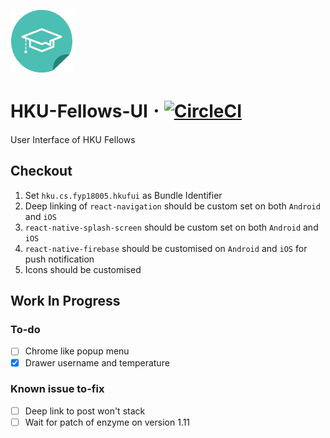 ![](./sticker.png)
# HKU-Fellows-UI 𐄁 [![CircleCI](https://circleci.com/gh/cedricpoon/HKU-Fellows-UI.svg?style=svg&circle-token=6906d9c71c73274b18d21eaa58b8ed232551473d)](https://circleci.com/gh/cedricpoon/HKU-Fellows-UI)
User Interface of HKU Fellows
## Checkout
1. Set `hku.cs.fyp18005.hkufui` as Bundle Identifier
2. Deep linking of `react-navigation` should be custom set on both `Android` and `iOS`
3. `react-native-splash-screen` should be custom set on both `Android` and `iOS`
4. `react-native-firebase` should be customised on `Android` and `iOS` for push notification
5. Icons should be customised
## Work In Progress
### To-do
- [ ] Chrome like popup menu
- [x] Drawer username and temperature
### Known issue to-fix
- [ ] Deep link to post won't stack
- [ ] Wait for patch of enzyme on version 1.11
